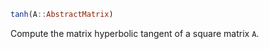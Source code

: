 ```julia
tanh(A::AbstractMatrix)
```

Compute the matrix hyperbolic tangent of a square matrix `A`.
